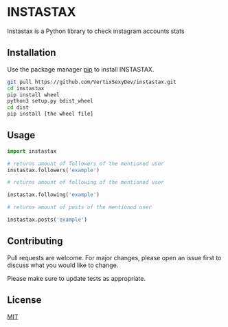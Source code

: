 # INSTASTAX

Instastax is a Python library to check instagram accounts stats

## Installation

Use the package manager [pip](https://pip.pypa.io/en/stable/) to install INSTASTAX.

```bash
git pull https://github.com/VertixSexyDev/instastax.git
cd instastax
pip install wheel
python3 setup.py bdist_wheel
cd dist
pip install [the wheel file]
```

## Usage

```python
import instastax

# returns amount of followers of the mentioned user
instastax.followers('example')

# returns amount of following of the mentioned user

instastax.following('example')

# returns amount of posts of the mentioned user

instastax.posts('example')
```

## Contributing
Pull requests are welcome. For major changes, please open an issue first to discuss what you would like to change.

Please make sure to update tests as appropriate.

## License
[MIT](https://choosealicense.com/licenses/mit/)
